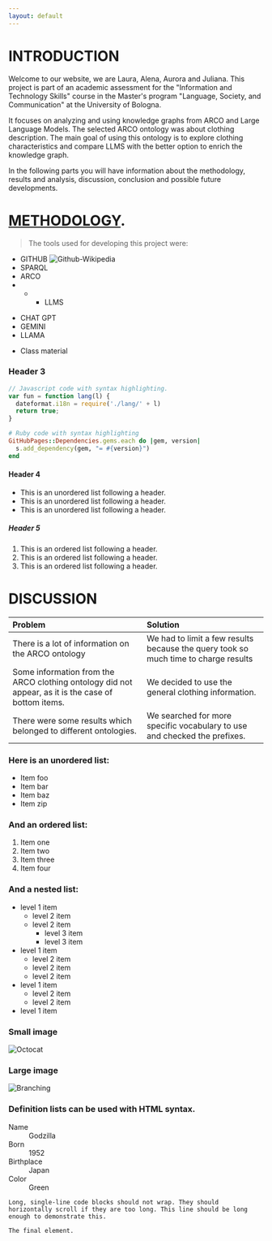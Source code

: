 ```yaml
---
layout: default
---
```

# INTRODUCTION

Welcome to our website, we are Laura, Alena, Aurora and Juliana. This project is part of an academic assessment for the "Information and Technology Skills" course in the Master's program "Language, Society, and Communication" at the University of Bologna.

It focuses on analyzing and using knowledge graphs from ARCO and Large Language Models. The selected ARCO ontology was about clothing description. The main goal of using this ontology is to explore clothing characteristics and compare LLMS with the better option to enrich the knowledge graph.

In the following parts you will have information about the methodology, results and analysis, discussion, conclusion and possible future developments.


# [METHODOLOGY](./another-page.html).

> The tools used for developing this project were: 
>
*  GITHUB
  ![Github-Wikipedia](https://upload.wikimedia.org/wikipedia/commons/thumb/c/c2/GitHub_Invertocat_Logo.svg/1200px-GitHub_Invertocat_Logo.svg.png)
*  SPARQL 
*  ARCO
*  *  - LLMS
  - CHAT GPT
  - GEMINI
  - LLAMA
*  Class material

### Header 3

```js
// Javascript code with syntax highlighting.
var fun = function lang(l) {
  dateformat.i18n = require('./lang/' + l)
  return true;
}
```

```ruby
# Ruby code with syntax highlighting
GitHubPages::Dependencies.gems.each do |gem, version|
  s.add_dependency(gem, "= #{version}")
end
```

#### Header 4

*   This is an unordered list following a header.
*   This is an unordered list following a header.
*   This is an unordered list following a header.

##### Header 5

1.  This is an ordered list following a header.
2.  This is an ordered list following a header.
3.  This is an ordered list following a header.

# DISCUSSION

| Problem        | Solution        | 
|:-------------|:------------------|
| There is a lot of information on the ARCO ontology| We had to limit a few results because the query took so much time to charge results| 
| Some information from the ARCO clothing ontology did not appear, as it is the case of bottom items. | We decided to use the general clothing information. | 
| There were some results which belonged to different ontologies.    | We searched for more specific vocabulary to use and checked the prefixes.     | 



### Here is an unordered list:

*   Item foo
*   Item bar
*   Item baz
*   Item zip

### And an ordered list:

1.  Item one
1.  Item two
1.  Item three
1.  Item four

### And a nested list:

- level 1 item
  - level 2 item
  - level 2 item
    - level 3 item
    - level 3 item
- level 1 item
  - level 2 item
  - level 2 item
  - level 2 item
- level 1 item
  - level 2 item
  - level 2 item
- level 1 item

### Small image

![Octocat](https://github.githubassets.com/images/icons/emoji/octocat.png)

### Large image

![Branching](https://guides.github.com/activities/hello-world/branching.png)


### Definition lists can be used with HTML syntax.

<dl>
<dt>Name</dt>
<dd>Godzilla</dd>
<dt>Born</dt>
<dd>1952</dd>
<dt>Birthplace</dt>
<dd>Japan</dd>
<dt>Color</dt>
<dd>Green</dd>
</dl>

```
Long, single-line code blocks should not wrap. They should horizontally scroll if they are too long. This line should be long enough to demonstrate this.
```

```
The final element.
```
